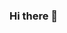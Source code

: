 ### Hi there 👋

<!--
**Kant3riX/Kant3riX** is a ✨ _special_ ✨ repository because its `README.md` (this file) appears on your GitHub profile.

Here are some ideas to get you started:

- 👋 Hi, I'm @Kant3riX
- 👀 I’m interested in Unity.
- 🌱 I’m currently learning Java.
- 👯 I’m not looking to collaborate.
- 📫 How to reach me? You maybe know?
-->
